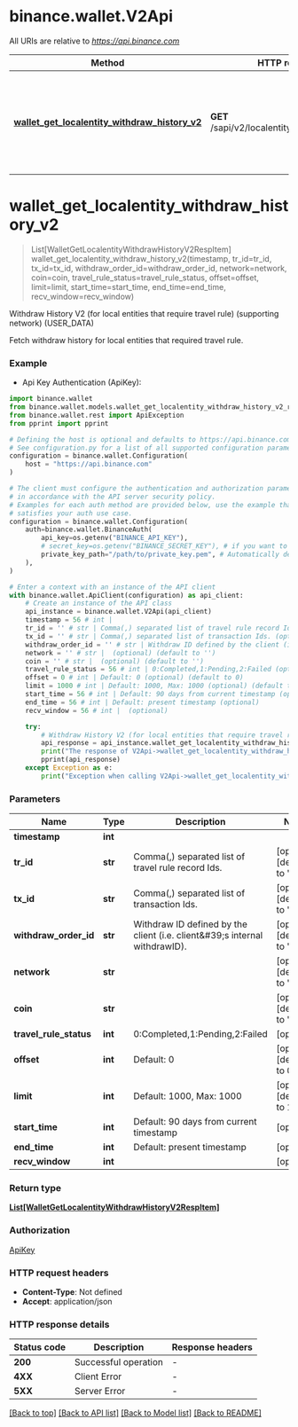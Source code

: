 # binance.wallet.V2Api

All URIs are relative to *https://api.binance.com*

Method | HTTP request | Description
------------- | ------------- | -------------
[**wallet_get_localentity_withdraw_history_v2**](V2Api.md#wallet_get_localentity_withdraw_history_v2) | **GET** /sapi/v2/localentity/withdraw/history | Withdraw History V2 (for local entities that require travel rule) (supporting network) (USER_DATA)


# **wallet_get_localentity_withdraw_history_v2**
> List[WalletGetLocalentityWithdrawHistoryV2RespItem] wallet_get_localentity_withdraw_history_v2(timestamp, tr_id=tr_id, tx_id=tx_id, withdraw_order_id=withdraw_order_id, network=network, coin=coin, travel_rule_status=travel_rule_status, offset=offset, limit=limit, start_time=start_time, end_time=end_time, recv_window=recv_window)

Withdraw History V2 (for local entities that require travel rule) (supporting network) (USER_DATA)

Fetch withdraw history for local entities that required travel rule.

### Example

* Api Key Authentication (ApiKey):

```python
import binance.wallet
from binance.wallet.models.wallet_get_localentity_withdraw_history_v2_resp_item import WalletGetLocalentityWithdrawHistoryV2RespItem
from binance.wallet.rest import ApiException
from pprint import pprint

# Defining the host is optional and defaults to https://api.binance.com
# See configuration.py for a list of all supported configuration parameters.
configuration = binance.wallet.Configuration(
    host = "https://api.binance.com"
)

# The client must configure the authentication and authorization parameters
# in accordance with the API server security policy.
# Examples for each auth method are provided below, use the example that
# satisfies your auth use case.
configuration = binance.wallet.Configuration(
    auth=binance.wallet.BinanceAuth(
        api_key=os.getenv("BINANCE_API_KEY"),
        # secret_key=os.getenv("BINANCE_SECRET_KEY"), # if you want to use HMAC auth
        private_key_path="/path/to/private_key.pem", # Automatically detects RSA/Ed25519 private keys
    ),
)

# Enter a context with an instance of the API client
with binance.wallet.ApiClient(configuration) as api_client:
    # Create an instance of the API class
    api_instance = binance.wallet.V2Api(api_client)
    timestamp = 56 # int | 
    tr_id = '' # str | Comma(,) separated list of travel rule record Ids. (optional) (default to '')
    tx_id = '' # str | Comma(,) separated list of transaction Ids. (optional) (default to '')
    withdraw_order_id = '' # str | Withdraw ID defined by the client (i.e. client&#39;s internal withdrawID). (optional) (default to '')
    network = '' # str |  (optional) (default to '')
    coin = '' # str |  (optional) (default to '')
    travel_rule_status = 56 # int | 0:Completed,1:Pending,2:Failed (optional)
    offset = 0 # int | Default: 0 (optional) (default to 0)
    limit = 1000 # int | Default: 1000, Max: 1000 (optional) (default to 1000)
    start_time = 56 # int | Default: 90 days from current timestamp (optional)
    end_time = 56 # int | Default: present timestamp (optional)
    recv_window = 56 # int |  (optional)

    try:
        # Withdraw History V2 (for local entities that require travel rule) (supporting network) (USER_DATA)
        api_response = api_instance.wallet_get_localentity_withdraw_history_v2(timestamp, tr_id=tr_id, tx_id=tx_id, withdraw_order_id=withdraw_order_id, network=network, coin=coin, travel_rule_status=travel_rule_status, offset=offset, limit=limit, start_time=start_time, end_time=end_time, recv_window=recv_window)
        print("The response of V2Api->wallet_get_localentity_withdraw_history_v2:\n")
        pprint(api_response)
    except Exception as e:
        print("Exception when calling V2Api->wallet_get_localentity_withdraw_history_v2: %s\n" % e)
```



### Parameters


Name | Type | Description  | Notes
------------- | ------------- | ------------- | -------------
 **timestamp** | **int**|  | 
 **tr_id** | **str**| Comma(,) separated list of travel rule record Ids. | [optional] [default to &#39;&#39;]
 **tx_id** | **str**| Comma(,) separated list of transaction Ids. | [optional] [default to &#39;&#39;]
 **withdraw_order_id** | **str**| Withdraw ID defined by the client (i.e. client&amp;#39;s internal withdrawID). | [optional] [default to &#39;&#39;]
 **network** | **str**|  | [optional] [default to &#39;&#39;]
 **coin** | **str**|  | [optional] [default to &#39;&#39;]
 **travel_rule_status** | **int**| 0:Completed,1:Pending,2:Failed | [optional] 
 **offset** | **int**| Default: 0 | [optional] [default to 0]
 **limit** | **int**| Default: 1000, Max: 1000 | [optional] [default to 1000]
 **start_time** | **int**| Default: 90 days from current timestamp | [optional] 
 **end_time** | **int**| Default: present timestamp | [optional] 
 **recv_window** | **int**|  | [optional] 

### Return type

[**List[WalletGetLocalentityWithdrawHistoryV2RespItem]**](WalletGetLocalentityWithdrawHistoryV2RespItem.md)

### Authorization

[ApiKey](../README.md#ApiKey)

### HTTP request headers

 - **Content-Type**: Not defined
 - **Accept**: application/json

### HTTP response details

| Status code | Description | Response headers |
|-------------|-------------|------------------|
**200** | Successful operation |  -  |
**4XX** | Client Error |  -  |
**5XX** | Server Error |  -  |

[[Back to top]](#) [[Back to API list]](../README.md#documentation-for-api-endpoints) [[Back to Model list]](../README.md#documentation-for-models) [[Back to README]](../README.md)

